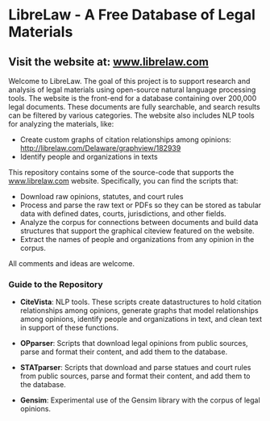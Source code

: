# LibreLaw - A Free Database of Legal Materials
## Visit the website at: www.librelaw.com

Welcome to LibreLaw.  The goal of this project is to support research and analysis of legal materials using open-source natural language processing tools.  The website is the front-end for a database containing over 200,000 legal documents.  These documents are fully searchable, and search results can be filtered by various categories.  The website also includes NLP tools for analyzing the materials, like: 
 - Create custom graphs of citation relationships among opinions: http://librelaw.com/Delaware/graphview/182939
 - Identify people and organizations in texts

This repository contains some of the source-code that supports the www.librelaw.com website.  Specifically, you can find the scripts that:

 - Download raw opinions, statutes, and court rules 
 - Process and parse the raw text or PDFs so they can be stored as tabular data with defined dates, courts, jurisdictions, and other fields.
 - Analyze the corpus for connections between documents and build data structures that support the graphical citeview featured on the website.
 - Extract the names of people and organizations from any opinion in the corpus.

All comments and ideas are welcome.


### Guide to the Repository

 - <strong>CiteVista</strong>: NLP tools.  These scripts create datastructures to hold citation relationships among opinions, generate graphs that model relationships among opinions, identify people and organizations in text, and clean text in support of these functions.

 - <strong>OPparser</strong>: Scripts that download legal opinions from public sources, parse and format their content, and add them to the database.

 - <strong>STATparser</strong>: Scripts that download and parse statues and court rules from public sources, parse and format their content, and add them to the database.

 - <strong>Gensim</strong>: Experimental use of the Gensim library with the corpus of legal opinions.
